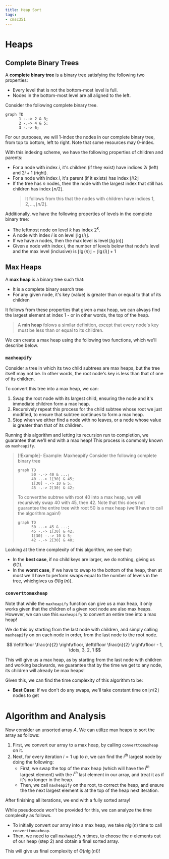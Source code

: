 ```yaml
---
title: Heap Sort
tags:
- cmsc351
---
```


# Heaps
## Complete Binary Trees
A **complete binary tree** is a binary tree satisfying the following two properties:
- Every level that is not the bottom-most level is full.
- Nodes in the bottom-most level are all aligned to the left. 

Consider the following complete binary tree.

```mermaid
graph TD
      1 -.-> 2 & 3;
      2 -.-> 4 & 5;
      3 -.-> 6;
```

For our purposes, we will $1$-index the nodes in our complete binary tree, from top to bottom, left to right. Note that some resources may $0$-index.

With this indexing scheme, we have the following properties of children and parents:
- For a node with index $i$, it's children (if they exist) have indices $2i$ (left) and $2i + 1$ (right).
- For a node with index $i$, it's parent (if it exists) has index $\lfloor i/2 \rfloor$
- If the tree has $n$ nodes, then the node with the largest index that still has children has index $\lfloor n/2 \rfloor$.
  > It follows from this that the nodes with children have indices $1, 2, \dots, \lfloor n/2 \rfloor$.

Additionally, we have the following properties of levels in the complete binary tree:
- The leftmost node on level $k$ has index $2^k$.
- A node with index $i$ is on level $\lfloor \lg(i) \rfloor$.
- If we have $n$ nodes, then the max level is level $\lfloor \lg(n) \rfloor$
- Given a node with index $i$, the number of levels below that node's level and the max level (inclusive) is $\lfloor \lg(n) \rfloor - \lfloor \lg(i) \rfloor + 1$


## Max Heaps
A **max heap** is a binary tree such that:
- It is a complete binary search tree
- For any given node, it's key (value) is greater than or equal to that of its children

It follows from these properties that given a max heap, we can always find the largest element at index $1$ - or in other words, the top of the heap.
> A **min heap** folows a similar definition, except that every node's key must be less than or equal to its children.

We can create a max heap using the following two functions, which we'll describe below.

### `maxheapify`
Consider a tree in which its two child subtrees are max heaps, but the tree itself may not be. In other words, the root node's key is less than that of one of its children.

To convert this tree into a max heap, we can:
1. Swap the root node with its largest child, ensuring the node and it's immediate children form a max heap.
2. Recursively repeat this process for the child subtree whose root we just modified, to ensure that subtree continues to form a max heap.
3. Stop when we either find a node with no leaves, or a node whose value is greater than that of its children.

Running this algorithm and letting its recursion run to completion, we guarantee that we'll end with a max heap! This process is commonly known as `maxheapify`.

> [!Example]- Example: Maxheapify
> Consider the following complete binary tree
>
> ```mermaid
> graph TD
>       50 -.-> 40 & ...;
>       40 -.-> 1[30] & 45;
>       1[30] -.-> 10 & 5;
>       45 -.-> 2[30] & 42;
> ```
>
> To convertthe subtree with root 40 into a max heap, we will recursively swap 40 with 45, then 42. Note that this does not guarantee the entire tree with root 50 is a max heap (we'll have to call the algorithm again!)
>
> ```mermaid
> graph TD
>       50 -.-> 45 & ...;
>       45 -.-> 1[30] & 42;
>       1[30] -.-> 10 & 5;
>       42 -.-> 2[30] & 40;
> ```

Looking at the time complexity of this algorithm, we see that:
- In the **best case**, if no child keys are larger, we do nothing, giving us $\Theta(1)$.
- In the **worst case**, if we have to swap to the bottom of the heap, then at most we'll have to perform swaps equal to the number of levels in the tree, whichgives us $\Theta(\lg(n))$.

### `converttomaxheap`
Note that while the `maxheapify` function can give us a max heap, it only works given that the children of a given root node are also max heaps. However, we can use this `maxheapify` to convert an entire tree into a max heap!

We do this by starting from the last node with children, and simply calling `maxheapify` on on each node in order, from the last node to the root node.

$$
\left\lfloor \frac{n}{2} \right\rfloor, \left\lfloor \frac{n}{2} \right\rfloor - 1, \dots, 3, 2, 1
$$

This will give us a max heap, as by starting from the last node with children and working backwards, we guarantee that by the time we get to any node, its children will already be max heaps! 

Given this, we can find the time complexity of this algorithm to be:
- **Best Case**: If we don't do any swaps, we'll take constant time on $\lfloor n / 2 \rfloor$ nodes to get


# Algorithm and Analysis
Now consider an unsorted array $A$. We can utilize max heaps to sort the array as follows:
1. First, we convert our array to a max heap, by calling `converttomaxheap` on it.
2. Next, for every iteration $i = 1$ up to $n$, we can find the $i^{th}$ largest node by doing the following:
   - First, we swap the top of the max heap (which will have the $i^{th}$ largest element) with the $i^{th}$ last element in our array, and treat it as if it's no longer in the heap.
   - Then, we call `maxheapify` on the root, to correct the heap, and ensure the the next largest element is at the top of the heap next iteration.

After finishing all iterations, we end with a fully sorted array!

While pseudocode won't be provided for this, we can analyze the time complexity as follows.
- To initially convert our array into a max heap, we take $n \lg(n)$ time to call `converttomaxheap`.
- Then, we need to call `maxheapify` $n$ times, to choose the $n$ elements out of our heap (step 2) and obtain a final sorted array.

This will give us final complexity of $\Theta(n \lg(n))$!